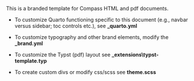 This is a branded template for Compass HTML and pdf documents.

-   To customize Quarto functioning specific to this document (e.g., navbar versus sidebar; toc controls etc.), see **\_quarto.yml**

-   To customize typography and other brand elements, modify the **\_brand.yml**

-   To customize the Typst (pdf) layout see **\_extensions\\typst-template.typ**

-   To create custom divs or modify css/scss see **theme.scss**